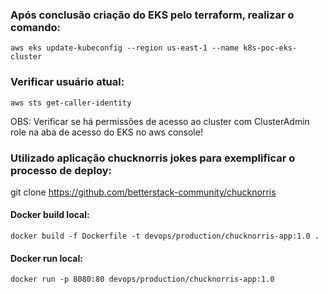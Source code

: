 ### Após conclusão criação do EKS pelo terraform, realizar o comando:

`aws eks update-kubeconfig --region us-east-1 --name k8s-poc-eks-cluster`

### Verificar usuário atual:

`aws sts get-caller-identity`

OBS: Verificar se há permissões de acesso ao cluster com ClusterAdmin role na aba de acesso do EKS no aws console!

### Utilizado aplicação chucknorris jokes para exemplificar o processo de deploy:

git clone https://github.com/betterstack-community/chucknorris

#### Docker build local:

`docker build -f Dockerfile -t devops/production/chucknorris-app:1.0 .`

#### Docker run local:

`docker run -p 8080:80 devops/production/chucknorris-app:1.0`
